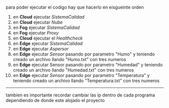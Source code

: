 para poder ejecutar el codigo hay que hacerlo en eisgueinte orden

1. en **Cloud** ejecutar *SistemaCalidad*
2. en **Cloud** ejecutar *Nube*
3. en **Fog** ejecutar *SistemaCalidad*
4. en **Fog** ejecutar *Proxy*
5. en **Cloud** ejecutar el *Healthcheck*
6. en **Edge** ejecutar *SistemaCalidad*
7. en **Edge** ejecutar *Aspersor*
8. en **Edge** ejecutar *Sensor* pasando por parametro "Humo" y teniendo creado un archivo llando "Humo.txt" con tres numeros
9. en **Edge** ejecutar Sensor pasando por parametro "Humedad" y teniendo creado un archivo llando "Humedad.txt" con tres numeros
10. en **Edge** ejecutar *Sensor* pasando por parametro "Temperatura" y teniendo creado un archivo llando "Temperatura.txt" con tres numeros

---

tambien es importante recordar cambiar las ip dentro de cada programa dependiendo de donde este alojado el proyecto
